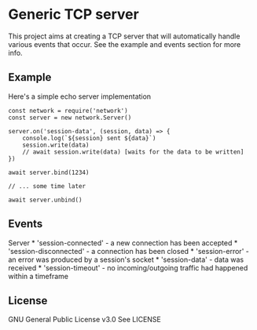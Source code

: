# Generic TCP server
This project aims at creating a TCP server that will automatically handle various events that occur. See the example and events section for more info.

## Example
Here's a simple echo server implementation
```
const network = require('network')
const server = new network.Server()

server.on('session-data', (session, data) => {
    console.log(`${session} sent ${data}`)
    session.write(data)
    // await session.write(data) [waits for the data to be written]
})

await server.bind(1234)

// ... some time later

await server.unbind()
```
## Events
Server
    * 'session-connected' - a new connection has been accepted
    * 'session-disconnected' - a connection has been closed
    * 'session-error' - an error was produced by a session's socket
    * 'session-data' - data was received
    * 'session-timeout' - no incoming/outgoing traffic had happened within a timeframe

## License
GNU General Public License v3.0
See LICENSE